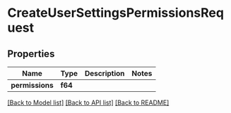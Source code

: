 # CreateUserSettingsPermissionsRequest

## Properties

Name | Type | Description | Notes
------------ | ------------- | ------------- | -------------
**permissions** | **f64** |  | 

[[Back to Model list]](../README.md#documentation-for-models) [[Back to API list]](../README.md#documentation-for-api-endpoints) [[Back to README]](../README.md)


